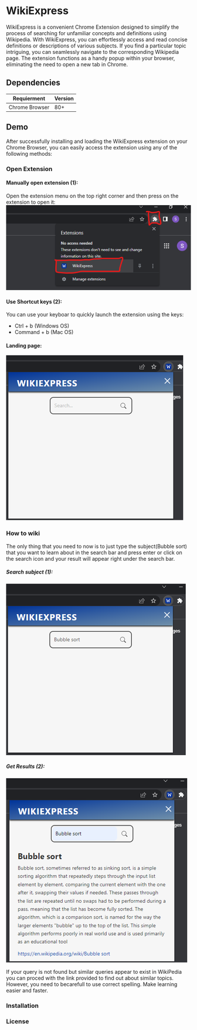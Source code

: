 # WikiExpress
WikiExpress is a convenient Chrome Extension designed to simplify the process of searching for unfamiliar concepts and definitions using Wikipedia. With WikiExpress, you can effortlessly access and read concise definitions or descriptions of various subjects. If you find a particular topic intriguing, you can seamlessly navigate to the corresponding Wikipedia page. The extension functions as a handy popup within your browser, eliminating the need to open a new tab in Chrome.

## Dependencies
| Requierment     | Version |
| ----------- | ----------- |
| Chrome Browser     | 80+      |


## Demo
After successfully installing and loading the WikiExpress extension on your Chrome Browser, you can easily access the extension using any of the following methods:

### Open Extension

#### Manually open extension (1):
Open the extension menu on the top right corner and then press on the extension to open it:
![openExtension](demo/openExtension.png)  

#### Use Shortcut keys (2):
You can use your keyboar to quickly launch the extension using the keys:  
- Ctrl + b (Windows OS)  
- Command + b (Mac OS)
#### Landing page:
![openedExtension](demo/openedExtension.png) 
### How to wiki
The only thing that you need to now is to just type the subject(Bubble sort) that you want to learn about in the search bar and press enter or click on the search icon and your result will appear right under the search bar.

##### Search subject (1):
![searchExtension](demo/searchExtension.png) 

##### Get Results (2):
![resultExtension](demo/resultExtension.png) 



 If your query is not found but similar queries appear to exist in WikiPedia you can proced with the link provided to find out about similar topics. However, you need to becarefull to use correct spelling. Make learning easier and faster.


### Installation

### License 

